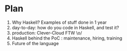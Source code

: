 # Plan

1. Why Haskell? Examples of stuff done in 1 year
2. day-to-day: how do you code in Haskell, and test it?
3. production: Clever-Cloud FTW \o/
4. Haskell behind the PoC : maintenance, hiring, training
5. Future of the language

